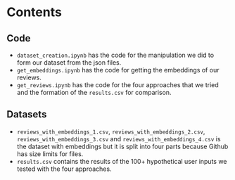# Contents
## Code
- `dataset_creation.ipynb` has the code for the manipulation we did to form our dataset from the json files.
- `get_embeddings.ipynb` has the code for getting the embeddings of our reviews.
- `get_reviews.ipynb` has the code for the four approaches that we tried and the formation of the `results.csv` for comparison.
## Datasets
- `reviews_with_embeddings_1.csv`, `reviews_with_embeddings_2.csv`, `reviews_with_embeddings_3.csv` and `reviews_with_embeddings_4.csv` is the dataset with embeddings but it is split into four parts because Github has size limits for files.
- `results.csv` contains the results of the 100+ hypothetical user inputs we tested with the four approaches.
